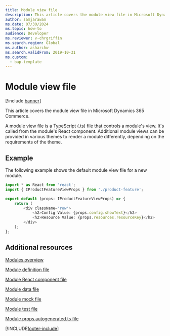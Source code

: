 ```yaml
---
title: Module view file
description: This article covers the module view file in Microsoft Dynamics 365 Commerce.
author: samjarawan
ms.date: 07/30/2024
ms.topic: how-to
audience: Developer
ms.reviewer: v-chrgriffin
ms.search.region: Global
ms.author: asharchw
ms.search.validFrom: 2019-10-31
ms.custom: 
  - bap-template
---
```


# Module view file

[!include [banner](../includes/banner.md)]

This article covers the module view file in Microsoft Dynamics 365 Commerce.

A module view file is a TypeScript (.ts) file that controls a module's view. It's called from the module's React component. Additional module views can be provided in various themes to render a module differently, depending on the requirements of the theme.

## Example 

The following example shows the default module view file for a new module.

```typescript
import * as React from 'react';
import { IProductFeatureViewProps } from './product-feature';

export default (props: IProductFeatureViewProps) => {
    return (
        <div className='row'>
            <h2>Config Value: {props.config.showText}</h2>
            <h2>Resource Value: {props.resources.resourceKey}</h2>
        </div>
    );
};
```

## Additional resources

[Modules overview](modules-overview.md)

[Module definition file](module-definition-file.md)

[Module React component file](module-react-file.md)

[Module data file](module-data-file.md)

[Module mock file](module-mock-file.md)

[Module test file](module-test-file.md)

[Module props.autogenerated.ts file](module-props-autogenerated-ts-file.md)


[!INCLUDE[footer-include](../../includes/footer-banner.md)]
